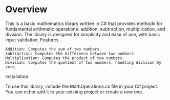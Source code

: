 # Overview

This is a basic mathematics library written in C# that provides methods for fundamental arithmetic operations: addition, subtraction, multiplication, and division. The library is designed for simplicity and ease of use, with basic input validation.
Features

    Addition: Computes the sum of two numbers.
    Subtraction: Computes the difference between two numbers.
    Multiplication: Computes the product of two numbers.
    Division: Computes the quotient of two numbers, handling division by zero.

Installation

To use this library, include the MathOperations.cs file in your C# project. You can either add it to your existing project or create a new one.